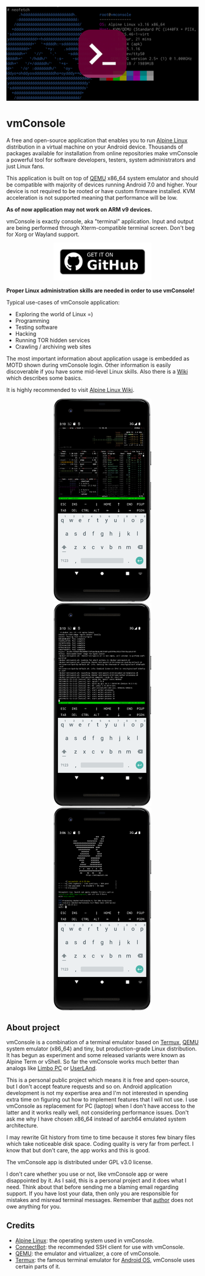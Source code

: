 ![](./images/banner.png)

# vmConsole

A free and open-source application that enables you to run [Alpine Linux]
distribution in a virtual machine on your Android device. Thousands of packages
available for installation from online repositories make vmConsole a powerful
tool for software developers, testers, system administrators and just Linux
fans.

This application is built on top of [QEMU] x86_64 system emulator and should
be compatible with majority of devices running Android 7.0 and higher. Your
device is not required to be rooted or have custom firmware installed. KVM
acceleration is not supported meaning that performance will be low.

**As of now application may not work on ARM v9 devices.**

vmConsole is exactly console, aka "terminal" application. Input and output are
being performed through Xterm-compatible terminal screen. Don't beg for Xorg
or Wayland support.

<p align="center">
  <a href="https://github.com/sylirre/vmConsole/releases/latest">
    <img src="docs/files/get-it-on-github.png" width="256px">
  </a>
</p>

**Proper Linux administration skills are needed in order to use vmConsole!**

Typical use-cases of vmConsole application:

- Exploring the world of Linux =)
- Programming
- Testing software
- Hacking
- Running TOR hidden services
- Crawling / archiving web sites

The most important information about application usage is embedded as MOTD
shown during vmConsole login. Other information is easily discoverable if
you have some mid-level Linux skills. Also there is a [Wiki] which describes
some basics.

It is highly recommended to visit [Alpine Linux Wiki].

<p align="center">
  <img src="docs/files/demo_btop.png" width="256px">
  <img src="docs/files/demo_docker.png" width="256px">
  <img src="docs/files/demo_metasploit.png" width="256px">
</p>

## About project

vmConsole is a combination of a terminal emulator based on [Termux], [QEMU]
system emulator (x86_64) and tiny, but production-grade Linux distribution.
It has begun as experiment and some released variants were known as Alpine
Term or vShell. So far the vmConsole works much better than analogs like
[Limbo PC] or [UserLAnd].

This is a personal public project which means it is free and open-source,
but I don't accept feature requests and so on. Android application development
is not my expertise area and I'm not interested in spending extra time on
figuring out how to implement features that I will not use. I use vmConsole as
replacement for PC (laptop) when I don't have access to the latter and it
works really well, not considering performance issues. Don't ask me why I
have chosen x86_64 instead of aarch64 emulated system architecture.

I may rewrite Git history from time to time because it stores few binary files
which take noticeable disk space. Coding quality is very far from perfect.
I know that but don't care, the app works and this is good.

The vmConsole app is distributed under GPL v3.0 license.

I don't care whether you use or not, like vmConsole app or were disappointed
by it. As I said, this is a personal project and it does what I need. Think
about that before sending me a blaming email regarding support. If you have
lost your data, then only you are responsible for mistakes and misread
terminal messages. Remember that [author] does not owe anything for you.

## Credits

- [Alpine Linux]: the operating system used in vmConsole.
- [ConnectBot]: the recommended SSH client for use with vmConsole.
- [QEMU]: the emulator and virtualizer, a core of vmConsole.
- [Termux]: the famous terminal emulator for [Android OS], vmConsole uses
  certain parts of it.

[author]: https://github.com/sylirre
[Android OS]: https://www.android.com
[Alpine Linux]: https://alpinelinux.org
[Alpine Linux Wiki]: https://wiki.alpinelinux.org/wiki/Main_Page
[ConnectBot]: https://github.com/connectbot/connectbot
[Limbo PC]: https://github.com/limboemu/limbo
[QEMU]: https://qemu.org
[Termux]: https://termux.dev
[UserLAnd]: https://github.com/CypherpunkArmory/UserLAnd
[Wiki]: https://github.com/sylirre/vmConsole/wiki
